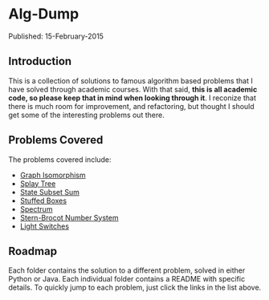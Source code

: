 # Alg-Dump
Published: 15-February-2015

## Introduction
This is a collection of solutions to famous algorithm based problems that I have solved through academic courses. With that said, **this is all academic code, so please keep that in mind when looking through it**. I reconize that there is much room for improvement, and refactoring, but thought I should get some of the interesting problems out there.

## Problems Covered
The problems covered include:
  * [Graph Isomorphism](https://github.com/hgoldsti/Alg-Dump/tree/master/Graph%20Isomorphism)
  * [Splay Tree](https://github.com/hgoldsti/Alg-Dump/tree/master/Splay%20Tree)
  * [State Subset Sum](https://github.com/hgoldsti/Alg-Dump/tree/master/State%20Subset%20Sum)
  * [Stuffed Boxes](https://github.com/hgoldsti/Alg-Dump/tree/master/Stuffed%20Boxes)
  * [Spectrum](https://github.com/hgoldsti/Alg-Dump/tree/master/Spectrum)
  * [Stern-Brocot Number System](https://github.com/hgoldsti/Alg-Dump/tree/master/Stern)
  * [Light Switches](https://github.com/hgoldsti/Alg-Dump/tree/master/Light%20Switches)

## Roadmap
Each folder contains the solution to a different problem, solved in either Python or Java. Each individual folder contains a README with specific details. To quickly jump to each problem, just click the links in the list above.
